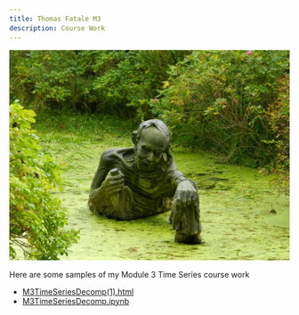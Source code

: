 ```yaml
---
title: Thomas Fatale M3 
description: Course Work
---
```

![Landing Page Image](/Ferryman2.jpg)

Here are some samples of my Module 3 Time Series course work

- [M3TimeSeriesDecomp(1).html](/ThomasFatale.github.io/timeseries/M3TimeSeriesDecomp(1).html)
- [M3TimeSeriesDecomp.ipynb](/ThomasFatale.github.io/timeseries/M3TimeSeriesDecomp.ipynb)

